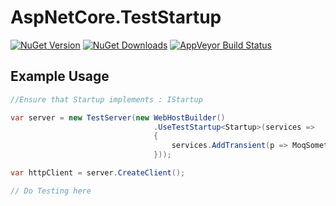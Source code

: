 # AspNetCore.TestStartup

[![NuGet Version](https://img.shields.io/nuget/vpre/AspNetCore.TestStartup.svg?style=flat-square)](https://www.nuget.org/packages/AspNetCore.TestStartup)
[![NuGet Downloads](https://img.shields.io/nuget/dt/AspNetCore.TestStartup.svg?style=flat-square)](https://www.nuget.org/packages/AspNetCore.TestStartup)
[![AppVeyor Build Status](https://img.shields.io/appveyor/ci/justeattech/aspnetcore-teststartup/master.svg?style=flat-square)](https://ci.appveyor.com/project/justeattech/aspnetcore-teststartup)


## Example Usage

```c#
//Ensure that Startup implements : IStartup

var server = new TestServer(new WebHostBuilder()
                                .UseTestStartup<Startup>(services =>
                                {
                                    services.AddTransient(p => MoqSomethingService.Object);
                                }));

var httpClient = server.CreateClient();

// Do Testing here
```
